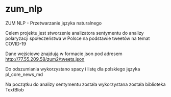 # zum_nlp
ZUM NLP - Przetwarzanie języka naturalnego

Celem projektu jest stworzenie analizatora sentymentu do analizy polaryzacji społeczeństwa w Polsce na podstawie tweetów na temat COVID-19

Dane wejściowe znajdują w formacie json pod adresem http://77.55.209.58/zum2/tweets.json

Do odszumiania wykorzystano spacy i listę dla polskiego języka pl_core_news_md

Na początku do analizy sentymentu została wykorzystana została biblioteka TextBlob 
